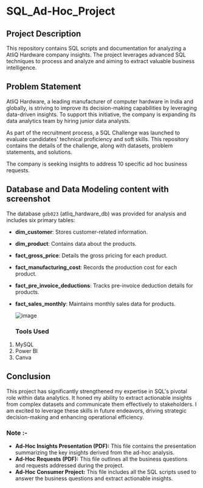 # SQL_Ad-Hoc_Project

## Project Description
This repository contains SQL scripts and documentation for analyzing a AtliQ Hardware company insights. The project leverages advanced SQL techniques to process and analyze and aiming to extract valuable business intelligence.

## Problem Statement
AtliQ Hardware, a leading manufacturer of computer hardware in India and globally, is striving to improve its decision-making capabilities by leveraging data-driven insights. To support this initiative, the company is expanding its data analytics team by hiring junior data analysts.

As part of the recruitment process, a SQL Challenge was launched to evaluate candidates' technical proficiency and soft skills. This repository contains the details of the challenge, along with datasets, problem statements, and solutions.

The company is seeking insights to address 10 specific ad hoc business requests.

## Database and Data Modeling content with screenshot
The database `gdb023` (atliq_hardware_db) was provided for analysis and includes six primary tables:  

- **dim_customer**: Stores customer-related information.  
- **dim_product**: Contains data about the products.  
- **fact_gross_price**: Details the gross pricing for each product.  
- **fact_manufacturing_cost**: Records the production cost for each product.  
- **fact_pre_invoice_deductions**: Tracks pre-invoice deduction details for products.  
- **fact_sales_monthly**: Maintains monthly sales data for products.

   ![image](https://github.com/user-attachments/assets/01ba1017-c0b1-4f78-a507-524557067b5b)


  ### Tools Used
1. MySQL
2. Power BI
3. Canva
   
## Conclusion

This project has significantly strengthened my expertise in SQL's pivotal role within data analytics. It honed my ability to extract actionable insights from complex datasets and communicate them effectively to stakeholders. I am excited to leverage these skills in future endeavors, driving strategic decision-making and enhancing operational efficiency.

### Note :-
- **Ad-Hoc Insights Presentation (PDF):** This file contains the presentation summarizing the key insights derived from the ad-hoc analysis.  
- **Ad-Hoc Requests (PDF):** This file outlines all the business questions and requests addressed during the project.  
- **Ad-Hoc Consumer Project:** This file includes all the SQL scripts used to answer the business questions and extract actionable insights.
